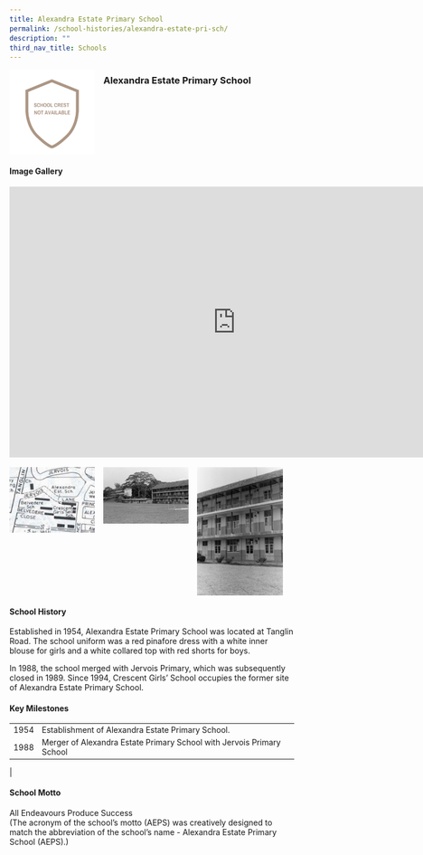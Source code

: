 ```yaml
---
title: Alexandra Estate Primary School
permalink: /school-histories/alexandra-estate-pri-sch/
description: ""
third_nav_title: Schools
---
```

<img align="left" style="width:30%;margin-right:15px;" src="/images/alexandraestatepri1.png">

### **Alexandra Estate Primary School**
<br clear="left">

#### **Image Gallery**
<iframe allowfullscreen="true" height="479" width="800" frameborder="0" src="https://docs.google.com/presentation/d/e/2PACX-1vStE_SMO-XkZNmO0JX47tMA80TTL23zm35_sfIzeZLVvScRKJhz6-UnyXtNN991PCMmy8z3wMBmT1Zh/embed?start=false&amp;loop=false&amp;delayms=5000"></iframe>
<p><a href="https://staging.d1yxymztqoj7qn.amplifyapp.com/images/alexandraestatepri2.jpg">  
<img align="left" style="width:30%;margin-right:15px;" src="/images/alexandraestatepri2.jpg">
</a></p>

<p><a href="https://staging.d1yxymztqoj7qn.amplifyapp.com/images/alexandraestatepri3.jpg">  
<img align="left" style="width:30%;margin-right:15px;" src="/images/alexandraestatepri3.jpg">
</a></p>

<p><a href="https://staging.d1yxymztqoj7qn.amplifyapp.com/images/alexandraestatepri4.jpg">  
<img align="left" style="width:30%;margin-right:15px;" src="/images/alexandraestatepri4.jpg">
</a></p>

<br clear="left">

#### **School History**
Established in 1954, Alexandra Estate Primary School was located at Tanglin Road. The school uniform was a red pinafore dress with a white inner blouse for girls and a white collared top with red shorts for boys.  
  
In 1988, the school merged with Jervois Primary, which was subsequently closed in 1989. Since 1994, Crescent Girls’ School occupies the former site of Alexandra Estate Primary School.

#### **Key Milestones**

|  |  |
|:---:|---|
| 1954 | Establishment of Alexandra Estate Primary School. |
| 1988 | Merger of Alexandra Estate Primary School with Jervois Primary School |
|

#### **School Motto**
All Endeavours Produce Success<br>
(The acronym of the school’s motto (AEPS) was creatively designed to match the abbreviation of the school’s name - Alexandra Estate Primary School (AEPS).)

